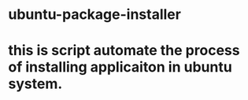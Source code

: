 # ubuntu-package-installer
# this is script automate the process of installing applicaiton in ubuntu system. 
